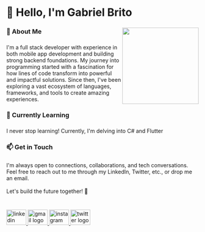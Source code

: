 <h1 align="left">👋 Hello, I'm Gabriel Brito</h1>

###

<img align="right" height="200" src="https://media.giphy.com/media/v1.Y2lkPTc5MGI3NjExNnI3ZTZ2dHEzeW5wYmlkeDQ3cDlhN2U0a2pnMGp6YTJ4dmczbDljaSZlcD12MV9pbnRlcm5hbF9naWZfYnlfaWQmY3Q9cw/WUlplcMpOCEmTGBtBW/giphy.gif"  />

###

<h3 align="left">🚀 About Me</h3>

###

<p align="left">I'm a full stack developer with experience in both mobile app development and building strong backend foundations. My journey into programming started with a fascination for how lines of code transform into powerful and impactful solutions. Since then, I've been exploring a vast ecosystem of languages, frameworks, and tools to create amazing experiences.</p>

###

<h3 align="left">🌱 Currently Learning</h3>

###

<p align="left">I never stop learning! Currently, I'm delving into C# and Flutter</p>

###

<h3 align="left">📫 Get in Touch</h3>

###

<p align="left">I'm always open to connections, collaborations, and tech conversations. Feel free to reach out to me through my LinkedIn, Twitter, etc., or drop me an email.<br><br>Let's build the future together! 🌟</p>

###

<br clear="both">

<div align="left">
  <a href="https://www.linkedin.com/in/gabriel-bto/" target="_blank">
    <img src="https://raw.githubusercontent.com/maurodesouza/profile-readme-generator/master/src/assets/icons/social/linkedin/default.svg" width="52" height="40" alt="linkedin logo"  />
  </a>
  <a href="mailto:gabrielfelipe3123@gmail.com" target="_blank">
    <img src="https://raw.githubusercontent.com/maurodesouza/profile-readme-generator/master/src/assets/icons/social/gmail/default.svg" width="52" height="40" alt="gmail logo"  />
  </a>
  <a href="https://www.instagram.com/guibielll/" target="_blank">
    <img src="https://raw.githubusercontent.com/maurodesouza/profile-readme-generator/master/src/assets/icons/social/instagram/default.svg" width="52" height="40" alt="instagram logo"  />
  </a>
  <a href="https://twitter.com/Gabriel33238845" target="_blank">
    <img src="https://raw.githubusercontent.com/maurodesouza/profile-readme-generator/master/src/assets/icons/social/twitter/default.svg" width="52" height="40" alt="twitter logo"  />
  </a>
</div>

###
